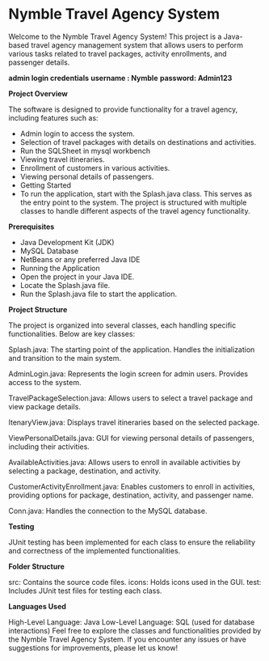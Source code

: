 # Nymble Travel Agency System
Welcome to the Nymble Travel Agency System! This project is a Java-based travel agency management system that allows users to perform various tasks related to travel packages, activity enrollments, and passenger details.

**admin login credentials**
**username : Nymble**
**password: Admin123**


**Project Overview**

The software is designed to provide functionality for a travel agency, including features such as:

- Admin login to access the system.
- Selection of travel packages with details on destinations and activities.
- Run the SQLSheet in mysql workbench
- Viewing travel itineraries.
- Enrollment of customers in various activities.
- Viewing personal details of passengers.
- Getting Started
- To run the application, start with the Splash.java class. This serves as the entry point to the system. The project is structured with multiple classes to handle different aspects of the travel agency functionality.

**Prerequisites**

- Java Development Kit (JDK)
- MySQL Database
- NetBeans or any preferred Java IDE
- Running the Application
- Open the project in your Java IDE.
- Locate the Splash.java file.
- Run the Splash.java file to start the application.

**Project Structure**

The project is organized into several classes, each handling specific functionalities. Below are key classes:

Splash.java: The starting point of the application. Handles the initialization and transition to the main system.

AdminLogin.java: Represents the login screen for admin users. Provides access to the system.

TravelPackageSelection.java: Allows users to select a travel package and view package details.

ItenaryView.java: Displays travel itineraries based on the selected package.

ViewPersonalDetails.java: GUI for viewing personal details of passengers, including their activities.

AvailableActivities.java: Allows users to enroll in available activities by selecting a package, destination, and activity.

CustomerActivityEnrollment.java: Enables customers to enroll in activities, providing options for package, destination, activity, and passenger name.

Conn.java: Handles the connection to the MySQL database.

**Testing**

JUnit testing has been implemented for each class to ensure the reliability and correctness of the implemented functionalities.

**Folder Structure**

src: Contains the source code files.
icons: Holds icons used in the GUI.
test: Includes JUnit test files for testing each class.

**Languages Used**

High-Level Language: Java
Low-Level Language: SQL (used for database interactions)
Feel free to explore the classes and functionalities provided by the Nymble Travel Agency System. If you encounter any issues or have suggestions for improvements, please let us know!
